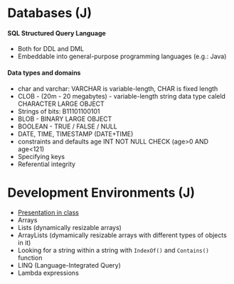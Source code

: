 # Databases (J)

#### SQL Structured Query Language

-   Both for DDL and DML
-   Embeddable into general-purpose programming languages (e.g.: Java)

#### Data types and domains

-   char and varchar: VARCHAR is variable-length, CHAR is fixed length
-   CLOB - (20m - 20 megabytes) - variable-length string data type caleld CHARACTER LARGE OBJECT
-   Strings of bits: B11101100101
-   BLOB - BINARY LARGE OBJECT
-   BOOLEAN - TRUE / FALSE / NULL
-   DATE, TIME, TIMESTAMP (DATE+TIME)
-   constraints and defaults age INT NOT NULL CHECK (age>0 AND age<121)
-   Specifying keys
-   Referential integrity

# Development Environments (J)

-   [Presentation in class](https://docs.google.com/presentation/d/1XJns-Q-2m2tq9fZSog9oyXV1prJ11d9PbHkFGKz4gxY/edit?usp=sharing)
-   Arrays
-   Lists (dynamically resizable arrays)
-   ArrayLists (dymamically resizable arrays with different types of objects in it)
-   Looking for a string within a string with `IndexOf()` and `Contains()` function
-   LINQ (Language-Integrated Query)
-   Lambda expressions

